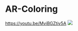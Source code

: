 # AR-Coloring

https://youtu.be/MviBGZtiv5A
[![](https://img.youtube.com/vi/MviBGZtiv5A&feature=youtu.be/0.jpg)](https://www.youtube.com/watch?v=MviBGZtiv5A&feature=youtu.be)

